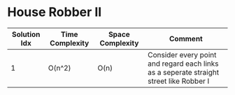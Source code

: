 # House Robber II

| Solution Idx | Time Complexity | Space Complexity | Comment                                                                                |
| ------------ | --------------- | ---------------- | -------------------------------------------------------------------------------------- |
| 1            | O(n^2)          | O(n)             | Consider every point and regard each links as a seperate straight street like Robber I |
